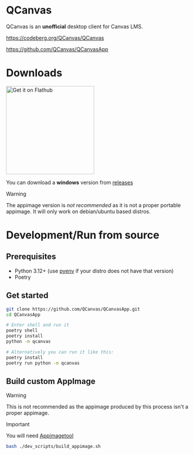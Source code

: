 # QCanvas

QCanvas is an **unofficial** desktop client for Canvas LMS.

https://codeberg.org/QCanvas/QCanvas

https://github.com/QCanvas/QCanvasApp

# Downloads

<a href='https://flathub.org/apps/io.github.qcanvas.QCanvasApp'>
    <img width='240' alt='Get it on Flathub' src='https://flathub.org/api/badge?svg&locale=en'/>
</a>

You can download a **windows** version from [releases](https://github.com/QCanvas/QCanvasApp/releases)

> [!WARNING] 
> The appimage version is *not recommended* as it is not a proper portable appimage. It will only work on debian/ubuntu based distros.

# Development/Run from source

## Prerequisites

- Python 3.12+ (use [pyenv](https://github.com/pyenv/pyenv) if your distro does not have that version)
- Poetry

## Get started

```bash
git clone https://github.com/QCanvas/QCanvasApp.git
cd QCanvasApp

# Enter shell and run it
poetry shell
poetry install
python -m qcanvas

# Alternatively you can run it like this:
poetry install
poetry run python -m qcanvas
```

## Build custom AppImage

> [!WARNING]
> This is not recommended as the appimage produced by this process isn't a proper appimage.

> [!IMPORTANT]
> You will need [Appimagetool](https://github.com/AppImage/appimagetool)

```bash
bash ./dev_scripts/build_appimage.sh
```